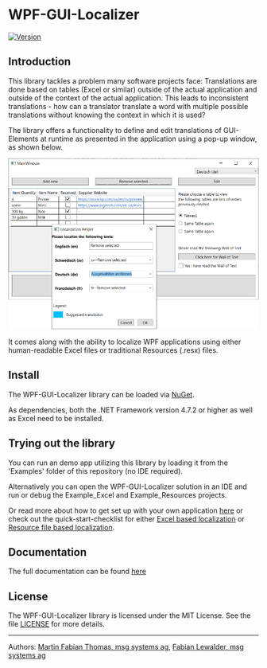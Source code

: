 # WPF-GUI-Localizer

[![Version](https://img.shields.io/nuget/v/GUILocalizer)](https://www.nuget.org/packages/GUILocalizer)

## Introduction

This library tackles a problem many software projects face: Translations are done based on tables (Excel or similar) outside of the actual application and outside of the context of the actual application. This leads to inconsistent translations - how can a translator translate a word with multiple possible translations without knowing the context in which it is used?

The library offers a functionality to define and edit translations of GUI-Elements at runtime as presented in the application using a pop-up window, as shown below.

![Dialog Pop-up Window](Docs/dialog.PNG)

It comes along with the ability to localize WPF applications using either human-readable Excel files or traditional Resources (.resx) files.

## Install

The WPF-GUI-Localizer library can be loaded via [NuGet](https://www.nuget.org/packages/GUILocalizer).

As dependencies, both the .NET Framework version 4.7.2 or higher as well as Excel need to be installed.

## Trying out the library

You can run an demo app utilizing this library by loading it from the 'Examples' folder of this repository (no IDE required).

Alternatively you can open the WPF-GUI-Localizer solution in an IDE and run or debug the Example_Excel and Example_Resources projects.

Or read more about how to get set up with your own application [here](Docs/documentation.md#setup) or check out the quick-start-checklist for either [Excel based localization](Docs/documentation.md#excelquickstart) or [Resource file based localization](Docs/documentation.md#resourcequickstart).

## Documentation

The full documentation can be found [here](Docs/documentation.md)

## License

The WPF-GUI-Localizer library is licensed under the MIT License. See the file [LICENSE](LICENSE) for more details.

-----

Authors: [Martin Fabian Thomas, msg systems ag](mailto:martin.thomas@msg.group),
[Fabian Lewalder, msg systems ag](mailto:fabian.lewalder@msg.group)
